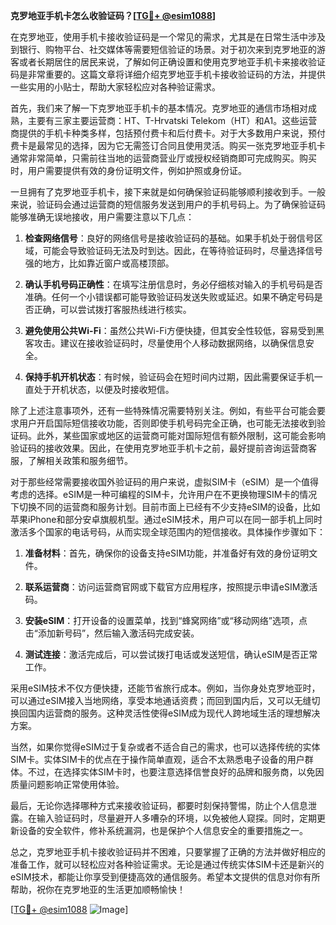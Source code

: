 **克罗地亚手机卡怎么收验证码？[[TG💪+ @esim1088](https://t.me/s/esim1088)]**

在克罗地亚，使用手机卡接收验证码是一个常见的需求，尤其是在日常生活中涉及到银行、购物平台、社交媒体等需要短信验证的场景。对于初次来到克罗地亚的游客或者长期居住的居民来说，了解如何正确设置和使用克罗地亚手机卡来接收验证码是非常重要的。这篇文章将详细介绍克罗地亚手机卡接收验证码的方法，并提供一些实用的小贴士，帮助大家轻松应对各种验证需求。

首先，我们来了解一下克罗地亚手机卡的基本情况。克罗地亚的通信市场相对成熟，主要有三家主要运营商：HT、T-Hrvatski Telekom（HT）和A1。这些运营商提供的手机卡种类多样，包括预付费卡和后付费卡。对于大多数用户来说，预付费卡是最常见的选择，因为它无需签订合同且使用灵活。购买一张克罗地亚手机卡通常非常简单，只需前往当地的运营商营业厅或授权经销商即可完成购买。购买时，用户需要提供有效的身份证明文件，例如护照或身份证。

一旦拥有了克罗地亚手机卡，接下来就是如何确保验证码能够顺利接收到手。一般来说，验证码会通过运营商的短信服务发送到用户的手机号码上。为了确保验证码能够准确无误地接收，用户需要注意以下几点：

1. **检查网络信号**：良好的网络信号是接收验证码的基础。如果手机处于弱信号区域，可能会导致验证码无法及时到达。因此，在等待验证码时，尽量选择信号强的地方，比如靠近窗户或高楼顶部。

2. **确认手机号码正确性**：在填写注册信息时，务必仔细核对输入的手机号码是否准确。任何一个小错误都可能导致验证码发送失败或延迟。如果不确定号码是否正确，可以尝试拨打客服热线进行核实。

3. **避免使用公共Wi-Fi**：虽然公共Wi-Fi方便快捷，但其安全性较低，容易受到黑客攻击。建议在接收验证码时，尽量使用个人移动数据网络，以确保信息安全。

4. **保持手机开机状态**：有时候，验证码会在短时间内过期，因此需要保证手机一直处于开机状态，以便及时接收短信。

除了上述注意事项外，还有一些特殊情况需要特别关注。例如，有些平台可能会要求用户开启国际短信接收功能，否则即使手机号码完全正确，也可能无法接收到验证码。此外，某些国家或地区的运营商可能对国际短信有额外限制，这可能会影响验证码的接收效果。因此，在使用克罗地亚手机卡之前，最好提前咨询运营商客服，了解相关政策和服务细节。

对于那些经常需要接收国外验证码的用户来说，虚拟SIM卡（eSIM）是一个值得考虑的选择。eSIM是一种可编程的SIM卡，允许用户在不更换物理SIM卡的情况下切换不同的运营商和服务计划。目前市面上已经有不少支持eSIM的设备，比如苹果iPhone和部分安卓旗舰机型。通过eSIM技术，用户可以在同一部手机上同时激活多个国家的电话号码，从而实现全球范围内的短信接收。具体操作步骤如下：

1. **准备材料**：首先，确保你的设备支持eSIM功能，并准备好有效的身份证明文件。
   
2. **联系运营商**：访问运营商官网或下载官方应用程序，按照提示申请eSIM激活码。

3. **安装eSIM**：打开设备的设置菜单，找到“蜂窝网络”或“移动网络”选项，点击“添加新号码”，然后输入激活码完成安装。

4. **测试连接**：激活完成后，可以尝试拨打电话或发送短信，确认eSIM是否正常工作。

采用eSIM技术不仅方便快捷，还能节省旅行成本。例如，当你身处克罗地亚时，可以通过eSIM接入当地网络，享受本地通话资费；而回到国内后，又可以无缝切换回国内运营商的服务。这种灵活性使得eSIM成为现代人跨地域生活的理想解决方案。

当然，如果你觉得eSIM过于复杂或者不适合自己的需求，也可以选择传统的实体SIM卡。实体SIM卡的优点在于操作简单直观，适合不太熟悉电子设备的用户群体。不过，在选择实体SIM卡时，也要注意选择信誉良好的品牌和服务商，以免因质量问题影响正常使用体验。

最后，无论你选择哪种方式来接收验证码，都要时刻保持警惕，防止个人信息泄露。在输入验证码时，尽量避开人多嘈杂的环境，以免被他人窥探。同时，定期更新设备的安全软件，修补系统漏洞，也是保护个人信息安全的重要措施之一。

总之，克罗地亚手机卡接收验证码并不困难，只要掌握了正确的方法并做好相应的准备工作，就可以轻松应对各种验证需求。无论是通过传统实体SIM卡还是新兴的eSIM技术，都能让你享受到便捷高效的通信服务。希望本文提供的信息对你有所帮助，祝你在克罗地亚的生活更加顺畅愉快！

[[TG💪+ @esim1088](https://t.me/s/esim1088) ![Image](https://i.postimg.cc/4NQfJmqS/Snipaste-2025-05-13-00-14-12.png)]